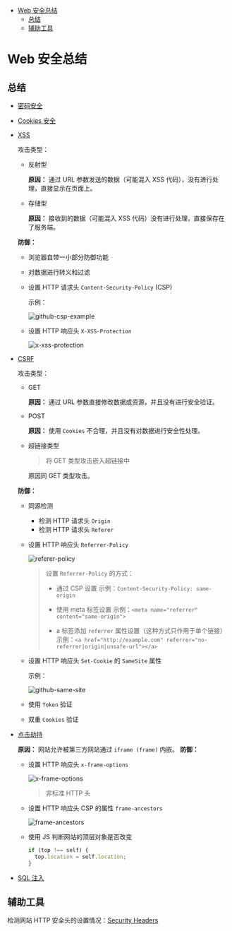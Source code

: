 - [Web 安全总结](#web-安全总结)
  - [总结](#总结)
  - [辅助工具](#辅助工具)

# Web 安全总结

## 总结

- [密码安全](https://github.com/liuyib/study-note/tree/master/Web%E5%AE%89%E5%85%A8/%E5%AF%86%E7%A0%81%E5%AE%89%E5%85%A8)
- [Cookies 安全](https://github.com/liuyib/study-note/tree/master/Web%E5%AE%89%E5%85%A8/Cookies%E5%AE%89%E5%85%A8)
- [XSS](https://github.com/liuyib/study-note/tree/master/Web%E5%AE%89%E5%85%A8/XSS)

  攻击类型：

  - 反射型

    **原因：** 通过 URL 参数发送的数据（可能混入 XSS 代码），没有进行处理，直接显示在页面上。

  - 存储型

    **原因：** 接收到的数据（可能混入 XSS 代码）没有进行处理，直接保存在了服务端。

  **防御：**

  - 浏览器自带一小部分防御功能
  - 对数据进行转义和过滤
  - 设置 HTTP 请求头 `Content-Security-Policy` (CSP)

    示例：

    ![github-csp-example](./XSS/imgs/github-csp-example.png)

  - 设置 HTTP 响应头 `X-XSS-Protection`

    ![x-xss-protection](./XSS/imgs/browser-xss-protectino.png)

- [CSRF](https://github.com/liuyib/study-note/tree/master/Web%E5%AE%89%E5%85%A8/CSRF)

  攻击类型：

  - GET

    **原因：** 通过 URL 参数直接修改数据或资源，并且没有进行安全验证。

  - POST

    **原因：** 使用 `Cookies` 不合理，并且没有对数据进行安全性处理。

  - 超链接类型

    > 将 GET 类型攻击嵌入超链接中

    原因同 GET 类型攻击。

  **防御：**

  - 同源检测

    - 检测 HTTP 请求头 `Origin`
    - 检测 HTTP 请求头 `Referer`

  - 设置 HTTP 响应头 `Referrer-Policy`

    ![referer-policy](./CSRF/imgs/referer-policy.png)

    > 设置 `Referrer-Policy` 的方式：
    >
    > - 通过 CSP 设置
    >   示例：`Content-Security-Policy: same-origin`
    >
    > - 使用 meta 标签设置
    >   示例：`<meta name="referrer" content="same-origin">`
    >
    > - a 标签添加 `referrer` 属性设置（这种方式只作用于单个链接）
    >   示例：`<a href="http://example.com" referrer="no-referrer|origin|unsafe-url"></a>`

  - 设置 HTTP 响应头 `Set-Cookie` 的 `SameSite` 属性

    示例：

    ![github-same-site](./CSRF/imgs/github-same-site.png)

  - 使用 `Token` 验证
  - 双重 `Cookies` 验证

- [点击劫持](https://github.com/liuyib/study-note/tree/master/Web%E5%AE%89%E5%85%A8/%E7%82%B9%E5%87%BB%E5%8A%AB%E6%8C%81)

  **原因：** 网站允许被第三方网站通过 `iframe (frame)` 内嵌。
  **防御：**

  - 设置 HTTP 响应头 `x-frame-options`

    ![x-frame-options](./点击劫持/imgs/x-frame-options.png)

    > 非标准 HTTP 头

  - 设置 HTTP 响应头 CSP 的属性 `frame-ancestors`

    ![frame-ancestors](./点击劫持/imgs/frame-ancestors.png)

  - 使用 JS 判断网站的顶层对象是否改变

    ```js
    if (top !== self) {
      top.location = self.location;
    }
    ```

- [SQL 注入](https://github.com/liuyib/study-note/tree/master/Web%E5%AE%89%E5%85%A8/SQL%E6%B3%A8%E5%85%A5)

## 辅助工具

检测网站 HTTP 安全头的设置情况：[Security Headers](https://securityheaders.com/)
